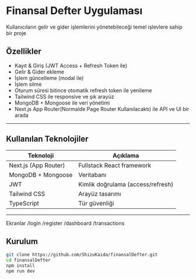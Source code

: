 # Finansal Defter Uygulaması

Kullanıcıların gelir ve gider işlemlerini yönetebileceği temel işlevlere sahip bir proje

##  Özellikler

-  Kayıt & Giriş (JWT Access + Refresh Token ile)
-  Gelir & Gider ekleme
-  İşlem güncelleme (modal ile)
-  İşlem silme
-  Oturum süresi bitince otomatik refresh token ile yenileme
-  Tailwind CSS ile responsive ve şık arayüz
-  MongoDB + Mongoose ile veri yönetimi
-  Next.js App Router(Normalde Page Router Kullanılacaktı) ile API ve UI bir arada

---

##  Kullanılan Teknolojiler

| Teknoloji       | Açıklama                        |
|----------------|---------------------------------|
| Next.js (App Router) | Fullstack React framework |
| MongoDB + Mongoose | Veritabanı                   |
| JWT             | Kimlik doğrulama (access/refresh) |
| Tailwind CSS    | Arayüz tasarımı                |
| TypeScript      | Tür güvenliği                  |

---
Ekranlar
/login
/register
/dashboard
/transactions

##  Kurulum
```bash
git clone https://github.com/ShizuKaida/finansalDefter.git
cd finansalDefter
npm install
npm run dev





